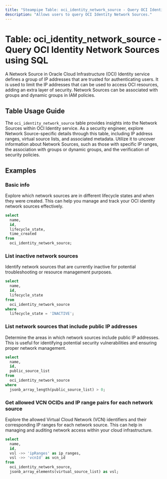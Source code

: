 ```yaml
---
title: "Steampipe Table: oci_identity_network_source - Query OCI Identity Network Sources using SQL"
description: "Allows users to query OCI Identity Network Sources."
---
```


# Table: oci_identity_network_source - Query OCI Identity Network Sources using SQL

A Network Source in Oracle Cloud Infrastructure (OCI) Identity service defines a group of IP addresses that are trusted for authenticating users. It is used to limit the IP addresses that can be used to access OCI resources, adding an extra layer of security. Network Sources can be associated with groups and dynamic groups in IAM policies.

## Table Usage Guide

The `oci_identity_network_source` table provides insights into the Network Sources within OCI Identity service. As a security engineer, explore Network Source-specific details through this table, including IP address ranges, virtual source lists, and associated metadata. Utilize it to uncover information about Network Sources, such as those with specific IP ranges, the association with groups or dynamic groups, and the verification of security policies.

## Examples

### Basic info
Explore which network sources are in different lifecycle states and when they were created. This can help you manage and track your OCI identity network sources effectively.

```sql
select
  name,
  id,
  lifecycle_state,
  time_created
from
  oci_identity_network_source;
```


### List inactive network sources
Identify network sources that are currently inactive for potential troubleshooting or resource management purposes.

```sql
select
  name,
  id,
  lifecycle_state
from
  oci_identity_network_source
where
  lifecycle_state = 'INACTIVE';
```


### List network sources that include public IP addresses
Determine the areas in which network sources include public IP addresses. This is useful for identifying potential security vulnerabilities and ensuring proper network management.

```sql
select
  name,
  id,
  public_source_list
from
  oci_identity_network_source
where
  jsonb_array_length(public_source_list) > 0;
```


### Get allowed VCN OCIDs and IP range pairs for each network source
Explore the allowed Virtual Cloud Network (VCN) identifiers and their corresponding IP ranges for each network source. This can help in managing and auditing network access within your cloud infrastructure.

```sql
select
  name,
  id,
  vsl ->> 'ipRanges' as ip_ranges,
  vsl ->> 'vcnId' as vcn_id
from
  oci_identity_network_source,
  jsonb_array_elements(virtual_source_list) as vsl;
```